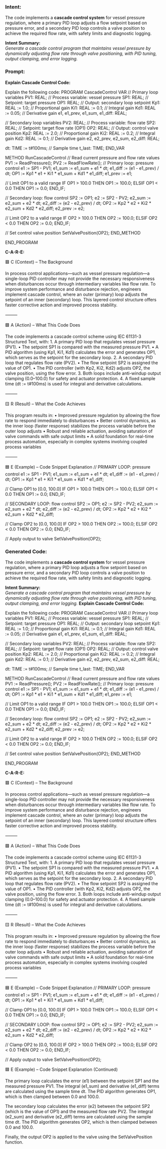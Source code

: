### Intent:
The code implements a **cascade control system** for vessel pressure regulation, where a primary PID loop adjusts a flow setpoint based on pressure error, and a secondary PID loop controls a valve position to achieve the required flow rate, with safety limits and diagnostic logging.  

**Intent Summary:**  
*Generate a cascade control program that maintains vessel pressure by dynamically adjusting flow rate through valve positioning, with PID tuning, output clamping, and error logging.*

### Prompt:
**Explain Cascade Control Code:**

Explain the following code: PROGRAM CascadeControl VAR // Primary loop variables PV1: REAL; // Process variable: vessel pressure SP1: REAL; // Setpoint: target pressure OP1: REAL; // Output: secondary loop setpoint Kp1: REAL := 1.0; // Proportional gain Ki1: REAL := 0.1; // Integral gain Kd1: REAL := 0.05; // Derivative gain e1, e1_prev, e1_sum, e1_diff: REAL;

// Secondary loop variables
PV2: REAL; // Process variable: flow rate
SP2: REAL; // Setpoint: target flow rate (OP1)
OP2: REAL; // Output: control valve position
Kp2: REAL := 2.0; // Proportional gain
Ki2: REAL := 0.2; // Integral gain
Kd2: REAL := 0.1; // Derivative gain
e2, e2_prev, e2_sum, e2_diff: REAL;

dt: TIME := t#100ms; // Sample time
t_last: TIME;
END_VAR

METHOD RunCascadeControl // Read current pressure and flow rate values PV1 := ReadPressure(); PV2 := ReadFlowRate();
// Primary loop: pressure control
e1 := SP1 - PV1;
e1_sum := e1_sum + e1 * dt;
e1_diff := (e1 - e1_prev) / dt;
OP1 := Kp1 * e1 + Ki1 * e1_sum + Kd1 * e1_diff;
e1_prev := e1;

// Limit OP1 to a valid range
IF OP1 > 100.0 THEN
    OP1 := 100.0;
ELSIF OP1 < 0.0 THEN
    OP1 := 0.0;
END_IF;

// Secondary loop: flow control
SP2 := OP1;
e2 := SP2 - PV2;
e2_sum := e2_sum + e2 * dt;
e2_diff := (e2 - e2_prev) / dt;
OP2 := Kp2 * e2 + Ki2 * e2_sum + Kd2 * e2_diff;
e2_prev := e2;

// Limit OP2 to a valid range
IF OP2 > 100.0 THEN
    OP2 := 100.0;
ELSIF OP2 < 0.0 THEN
    OP2 := 0.0;
END_IF;

// Set control valve position
SetValvePosition(OP2);
END_METHOD

END_PROGRAM

**C-A-R-E:**

🟥 C (Context) – The Background

In process control applications—such as vessel pressure regulation—a single-loop PID controller may not provide the necessary responsiveness when disturbances occur through intermediary variables like flow rate. To improve system performance and disturbance rejection, engineers implement cascade control, where an outer (primary) loop adjusts the setpoint of an inner (secondary) loop. This layered control structure offers faster corrective action and improved process stability.

⸻

🟩 A (Action) – What This Code Does

The code implements a cascade control scheme using IEC 61131-3 Structured Text, with:
	1.	A primary PID loop that regulates vessel pressure (PV1).
	•	The setpoint SP1 is compared with the measured pressure PV1.
	•	A PID algorithm (using Kp1, Ki1, Kd1) calculates the error and generates OP1, which serves as the setpoint for the secondary loop.
	2.	A secondary PID loop that regulates flow rate (PV2).
	•	The flow setpoint SP2 is assigned the value of OP1.
	•	The PID controller (with Kp2, Ki2, Kd2) adjusts OP2, the valve position, using the flow error.
	3.	Both loops include anti-windup output clamping (0.0–100.0) for safety and actuator protection.
	4.	A fixed sample time (dt := t#100ms) is used for integral and derivative calculations.

⸻

🟨 R (Result) – What the Code Achieves

This program results in:
	•	Improved pressure regulation by allowing the flow rate to respond immediately to disturbances
	•	Better control dynamics, as the inner loop (faster response) stabilizes the process variable before the outer loop adjusts
	•	Robust and reliable actuation, avoiding saturation of valve commands with safe output limits
	•	A solid foundation for real-time process automation, especially in complex systems involving coupled process variables

⸻

🟦 E (Example) – Code Snippet Explanation
// PRIMARY LOOP: pressure control
e1 := SP1 - PV1;
e1_sum := e1_sum + e1 * dt;
e1_diff := (e1 - e1_prev) / dt;
OP1 := Kp1 * e1 + Ki1 * e1_sum + Kd1 * e1_diff;

// Clamp OP1 to [0.0, 100.0]
IF OP1 > 100.0 THEN OP1 := 100.0; ELSIF OP1 < 0.0 THEN OP1 := 0.0; END_IF;

// SECONDARY LOOP: flow control
SP2 := OP1;
e2 := SP2 - PV2;
e2_sum := e2_sum + e2 * dt;
e2_diff := (e2 - e2_prev) / dt;
OP2 := Kp2 * e2 + Ki2 * e2_sum + Kd2 * e2_diff;

// Clamp OP2 to [0.0, 100.0]
IF OP2 > 100.0 THEN OP2 := 100.0; ELSIF OP2 < 0.0 THEN OP2 := 0.0; END_IF;

// Apply output to valve
SetValvePosition(OP2);

### Generated Code:
The code implements a **cascade control system** for vessel pressure regulation, where a primary PID loop adjusts a flow setpoint based on pressure error, and a secondary PID loop controls a valve position to achieve the required flow rate, with safety limits and diagnostic logging.  

**Intent Summary:**  
*Generate a cascade control program that maintains vessel pressure by dynamically adjusting flow rate through valve positioning, with PID tuning, output clamping, and error logging.*
**Explain Cascade Control Code:**

Explain the following code: PROGRAM CascadeControl VAR // Primary loop variables PV1: REAL; // Process variable: vessel pressure SP1: REAL; // Setpoint: target pressure OP1: REAL; // Output: secondary loop setpoint Kp1: REAL := 1.0; // Proportional gain Ki1: REAL := 0.1; // Integral gain Kd1: REAL := 0.05; // Derivative gain e1, e1_prev, e1_sum, e1_diff: REAL;

// Secondary loop variables
PV2: REAL; // Process variable: flow rate
SP2: REAL; // Setpoint: target flow rate (OP1)
OP2: REAL; // Output: control valve position
Kp2: REAL := 2.0; // Proportional gain
Ki2: REAL := 0.2; // Integral gain
Kd2: REAL := 0.1; // Derivative gain
e2, e2_prev, e2_sum, e2_diff: REAL;

dt: TIME := t#100ms; // Sample time
t_last: TIME;
END_VAR

METHOD RunCascadeControl // Read current pressure and flow rate values PV1 := ReadPressure(); PV2 := ReadFlowRate();
// Primary loop: pressure control
e1 := SP1 - PV1;
e1_sum := e1_sum + e1 * dt;
e1_diff := (e1 - e1_prev) / dt;
OP1 := Kp1 * e1 + Ki1 * e1_sum + Kd1 * e1_diff;
e1_prev := e1;

// Limit OP1 to a valid range
IF OP1 > 100.0 THEN
    OP1 := 100.0;
ELSIF OP1 < 0.0 THEN
    OP1 := 0.0;
END_IF;

// Secondary loop: flow control
SP2 := OP1;
e2 := SP2 - PV2;
e2_sum := e2_sum + e2 * dt;
e2_diff := (e2 - e2_prev) / dt;
OP2 := Kp2 * e2 + Ki2 * e2_sum + Kd2 * e2_diff;
e2_prev := e2;

// Limit OP2 to a valid range
IF OP2 > 100.0 THEN
    OP2 := 100.0;
ELSIF OP2 < 0.0 THEN
    OP2 := 0.0;
END_IF;

// Set control valve position
SetValvePosition(OP2);
END_METHOD

END_PROGRAM

**C-A-R-E:**

🟥 C (Context) – The Background

In process control applications—such as vessel pressure regulation—a single-loop PID controller may not provide the necessary responsiveness when disturbances occur through intermediary variables like flow rate. To improve system performance and disturbance rejection, engineers implement cascade control, where an outer (primary) loop adjusts the setpoint of an inner (secondary) loop. This layered control structure offers faster corrective action and improved process stability.

⸻

🟩 A (Action) – What This Code Does

The code implements a cascade control scheme using IEC 61131-3 Structured Text, with:
	1.	A primary PID loop that regulates vessel pressure (PV1).
	•	The setpoint SP1 is compared with the measured pressure PV1.
	•	A PID algorithm (using Kp1, Ki1, Kd1) calculates the error and generates OP1, which serves as the setpoint for the secondary loop.
	2.	A secondary PID loop that regulates flow rate (PV2).
	•	The flow setpoint SP2 is assigned the value of OP1.
	•	The PID controller (with Kp2, Ki2, Kd2) adjusts OP2, the valve position, using the flow error.
	3.	Both loops include anti-windup output clamping (0.0–100.0) for safety and actuator protection.
	4.	A fixed sample time (dt := t#100ms) is used for integral and derivative calculations.

⸻

🟨 R (Result) – What the Code Achieves

This program results in:
	•	Improved pressure regulation by allowing the flow rate to respond immediately to disturbances
	•	Better control dynamics, as the inner loop (faster response) stabilizes the process variable before the outer loop adjusts
	•	Robust and reliable actuation, avoiding saturation of valve commands with safe output limits
	•	A solid foundation for real-time process automation, especially in complex systems involving coupled process variables

⸻

🟦 E (Example) – Code Snippet Explanation
// PRIMARY LOOP: pressure control
e1 := SP1 - PV1;
e1_sum := e1_sum + e1 * dt;
e1_diff := (e1 - e1_prev) / dt;
OP1 := Kp1 * e1 + Ki1 * e1_sum + Kd1 * e1_diff;

// Clamp OP1 to [0.0, 100.0]
IF OP1 > 100.0 THEN OP1 := 100.0; ELSIF OP1 < 0.0 THEN OP1 := 0.0; END_IF;

// SECONDARY LOOP: flow control
SP2 := OP1;
e2 := SP2 - PV2;
e2_sum := e2_sum + e2 * dt;
e2_diff := (e2 - e2_prev) / dt;
OP2 := Kp2 * e2 + Ki2 * e2_sum + Kd2 * e2_diff;

// Clamp OP2 to [0.0, 100.0]
IF OP2 > 100.0 THEN OP2 := 100.0; ELSIF OP2 < 0.0 THEN OP2 := 0.0; END_IF;

// Apply output to valve
SetValvePosition(OP2);

🟦 E (Example) – Code Snippet Explanation (Continued)

The primary loop calculates the error (e1) between the setpoint SP1 and the measured pressure PV1. The integral (e1_sum) and derivative (e1_diff) terms are calculated using the sample time dt. The PID algorithm generates OP1, which is then clamped between 0.0 and 100.0.

The secondary loop calculates the error (e2) between the setpoint SP2 (which is the value of OP1) and the measured flow rate PV2. The integral (e2_sum) and derivative (e2_diff) terms are calculated using the sample time dt. The PID algorithm generates OP2, which is then clamped between 0.0 and 100.0.

Finally, the output OP2 is applied to the valve using the SetValvePosition function.
